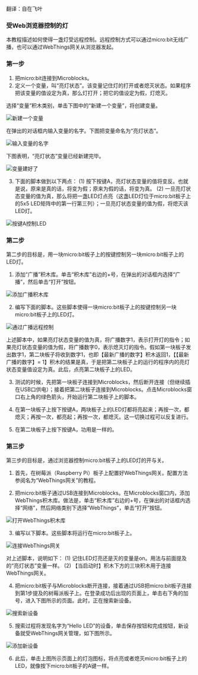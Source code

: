 翻译：自在飞叶

### 受Web浏览器控制的灯

本教程描述如何使得一盏灯受远程控制。远程控制方式可以通过micro:bit无线广播，也可以通过WebThings网关从浏览器发起。

### 第一步

1. 把micro:bit连接到Microblocks。
2. 定义一个变量，叫“亮灯状态”。该变量记住灯的打开或者熄灭状态。如果程序把该变量的值设定为真，那么灯打开；把它的值设定为假，灯熄灭。

选择“变量”积木类别，单击下图中的“新建一个变量”，将创建变量。

![新建一个变量](define-variable.png)

在弹出的对话框内输入变量的名字。下图把变量命名为“亮灯状态”。

![输入变量的名字](name-variable.png)

下图表明，“亮灯状态”变量已经新建完毕。

![变量建好了](variable-ready.png)

3. 下面的脚本做到以下两点：
    (1) 按下按键A，亮灯状态变量的值将变反。也就是说，原来是真的话，将变为假；原来为假的话，将变为真。
    (2) 一旦亮灯状态变量的值为真，那么将把一盏LED灯点亮（这盏LED灯位于micro:bit板子上的5x5 LED矩阵中的第一行第三列）；一旦亮灯状态变量的值为假，将熄灭该LED灯。

![按键A控制LED](key-A-toggle-light.png)

### 第二步

第二步的目标是，用一块micro:bit板子上的按键控制另一块micro:bit板子上的LED灯。

1. 添加“广播”积木库。单击“积木库”右边的+号，在弹出的对话框内选择“广播”，然后单击“打开”按钮。

![添加广播积木库](add-radio-lib.png)

2. 编写下面的脚本。这些脚本使得一块micro:bit板子上的按键控制另一块micro:bit板子上的LED灯。

![通过广播远程控制](radio-toggle-light.png)

上述脚本中，如果亮灯状态变量的值为真，将广播数字1，表示打开灯的指令；如果亮灯状态变量的值为假，将广播数字0，表示熄灭灯的指令。假如第一块板子发出数字1，第二块板子将收到数字1，也即【最新广播的数字】积木返回1，【【最新广播的数字】= 1】积木的结果是真，于是把第二块板子上的运行的程序内的亮灯状态变量值设定为真。此后，点亮第二块板子上的LED。

3. 测试的时候，先把第一块板子连接到Microblocks，然后断开连接（但继续插在USB口供电）；接着把第二块板子连接到Microblocks。点击Microblocks窗口右上角的绿色箭头，开始运行第二块板子上的脚本。

4. 在第一块板子上按下按键A，两块板子上的LED灯都将亮起来；再按一次，都熄灭；再按一次，都亮起；再按一次，都熄灭。这一切换过程可以反复进行。

5. 在第二块板子上按下按键A，功用是一样的。

### 第三步

第三步的目标是，通过浏览器控制micro:bit板子上的LED灯的开与关。

1. 首先，在树莓派（Raspberry Pi）板子上配置好WebThings网关。配置方法参阅名为“WebThings网关”的教程。

2. 把micro:bit板子通过USB连接到Microblocks。在Microblocks窗口内，添加WebThings积木库。做法是，单击“积木库”右边的+号，在弹出的对话框内选择“网络”，然后网络类别下选择“WebThings”，单击“打开”按钮。

![打开WebThings积木库](network-wot-lib.png)

3. 编写以下脚本。这些脚本将运行在micro:bit板子上。

![连接WebThings网关](microbit-hello-led.png)

对上述脚本，说明如下：
(1) 记住LED灯亮还是灭的变量是on。用法与前面提及的“亮灯状态”变量一样。
(2) 【当启动时】积木下方的三块积木用于连接WebThings网关。

4. 把micro:bit板子与Microblocks断开连接，接着通过USB把micro:bit板子连接到第1步提及的树莓派板子上。在登录成功后出现的页面上，单击右下角的加号，进入下图所示的页面。此时，正在搜索新设备。

![搜索新设备](search-device.png)

5. 搜索过程将发现名字为“Hello LED”的设备，单击保存按钮和完成按钮，新设备就受WebThings网关管理，如下图所示。

![添加新设备](add_hello_led.png)

6. 此后，单击上图所示页面上的灯泡图标，将点亮或者熄灭micro:bit板子上的LED，就像按下micro:bit板子的A键一样。

